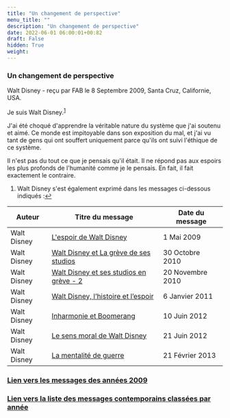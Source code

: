 ```yaml
---
title: "Un changement de perspective"
menu_title: ""
description: "Un changement de perspective"
date: 2022-06-01 06:00:01+00:82
draft: False
hidden: True
weight:
---
```

### Un changement de perspective

Walt Disney - reçu par FAB le 8 Septembre 2009, Santa Cruz, Californie, USA.

Je suis Walt Disney.<sup id="a1">[1](#f1)</sup>

J'ai été choqué d'apprendre la véritable nature du système que j'ai soutenu et aimé. Ce monde est impitoyable dans son exposition du mal, et j'ai vu tant de gens qui ont souffert uniquement parce qu'ils ont suivi l'éthique de ce système.

Il n'est pas du tout ce que je pensais qu'il était. Il ne répond pas aux espoirs les plus profonds de l'humanité comme je le pensais. En fait, il fait exactement le contraire.

1. <large id="f1"> Walt Disney  s'est également exprimé dans les messages ci-dessous indiqués :[↩](#a1)

**Auteur** | **Titre du message** | **Date du message**  
---|---|---
Walt Disney | [L'espoir de Walt Disney](/fr-contemporary-messages/fr-contemporary-messages-by-date-order/fr-contemporary-messages-2009/fr-2009-5-1-1-fab-walt-disney/) | 1 Mai 2009
Walt Disney | [Walt Disney et La grève de ses studios](/fr-contemporary-messages/fr-contemporary-messages-by-date-order/fr-contemporary-messages-2010/fr-2010-10-30-1-fab-walt-disney/) | 30 Octobre 2010
Walt Disney | [Walt Disney et ses studios en grève - 2](/fr-contemporary-messages/fr-contemporary-messages-by-date-order/fr-contemporary-messages-2010/fr-2010-11-20-1-fab-walt-disney/) | 20 Novembre 2010
Walt Disney | [Walt Disney, l’histoire et l’espoir](/fr-contemporary-messages/fr-contemporary-messages-by-date-order/fr-contemporary-messages-2011/fr-2011-1-6-1-fab-walt-disney/) | 6 Janvier 2011
Walt Disney | [Inharmonie et Boomerang](/fr-contemporary-messages/fr-contemporary-messages-by-date-order/fr-contemporary-messages-2012/fr-2012-6-10-1-fab-walt-disney/) | 10 Juin 2012
Walt Disney | [Le sens moral de Walt Disney](/fr-contemporary-messages/fr-contemporary-messages-by-date-order/fr-contemporary-messages-2012/fr-2012-6-21-2-fab-walt-disney/) | 21 Juin 2012
Walt Disney | [La mentalité de guerre](/fr-contemporary-messages/fr-contemporary-messages-by-date-order/fr-contemporary-messages-2013/fr-2013-2-21-2-fab-walt-disney/) | 21 Février 2013

### [**Lien vers les messages des années 2009**](/fr-contemporary-messages/fr-contemporary-messages-by-date-order/fr-contemporary-messages-2009/)

### [**Lien vers la liste des messages contemporains classées par année**](/fr-contemporary-messages/fr-contemporary-messages-by-date-order/)
